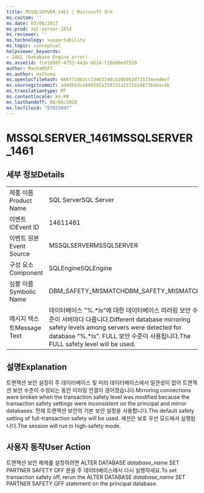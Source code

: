 ```yaml
---
title: MSSQLSERVER_1461 | Microsoft 문서
ms.custom: ''
ms.date: 03/06/2017
ms.prod: sql-server-2014
ms.reviewer: ''
ms.technology: supportability
ms.topic: conceptual
helpviewer_keywords:
- 1461 (Database Engine error)
ms.assetid: fce10907-4753-441b-b624-f28e00ed7520
author: MashaMSFT
ms.author: mathoma
ms.openlocfilehash: 6667728b2cc134632ddc538b662d73533ee4d6ef
ms.sourcegitcommit: ad4d92dce894592a259721a1571b1d8736abacdb
ms.translationtype: MT
ms.contentlocale: ko-KR
ms.lasthandoff: 08/04/2020
ms.locfileid: "87653947"
---
```

# <a name="mssqlserver_1461"></a><span data-ttu-id="ec23c-102">MSSQLSERVER_1461</span><span class="sxs-lookup"><span data-stu-id="ec23c-102">MSSQLSERVER_1461</span></span>
    
## <a name="details"></a><span data-ttu-id="ec23c-103">세부 정보</span><span class="sxs-lookup"><span data-stu-id="ec23c-103">Details</span></span>  
  
|||  
|-|-|  
|<span data-ttu-id="ec23c-104">제품 이름</span><span class="sxs-lookup"><span data-stu-id="ec23c-104">Product Name</span></span>|<span data-ttu-id="ec23c-105">SQL Server</span><span class="sxs-lookup"><span data-stu-id="ec23c-105">SQL Server</span></span>|  
|<span data-ttu-id="ec23c-106">이벤트 ID</span><span class="sxs-lookup"><span data-stu-id="ec23c-106">Event ID</span></span>|<span data-ttu-id="ec23c-107">1461</span><span class="sxs-lookup"><span data-stu-id="ec23c-107">1461</span></span>|  
|<span data-ttu-id="ec23c-108">이벤트 원본</span><span class="sxs-lookup"><span data-stu-id="ec23c-108">Event Source</span></span>|<span data-ttu-id="ec23c-109">MSSQLSERVER</span><span class="sxs-lookup"><span data-stu-id="ec23c-109">MSSQLSERVER</span></span>|  
|<span data-ttu-id="ec23c-110">구성 요소</span><span class="sxs-lookup"><span data-stu-id="ec23c-110">Component</span></span>|<span data-ttu-id="ec23c-111">SQLEngine</span><span class="sxs-lookup"><span data-stu-id="ec23c-111">SQLEngine</span></span>|  
|<span data-ttu-id="ec23c-112">심볼 이름</span><span class="sxs-lookup"><span data-stu-id="ec23c-112">Symbolic Name</span></span>|<span data-ttu-id="ec23c-113">DBM_SAFETY_MISMATCH</span><span class="sxs-lookup"><span data-stu-id="ec23c-113">DBM_SAFETY_MISMATCH</span></span>|  
|<span data-ttu-id="ec23c-114">메시지 텍스트</span><span class="sxs-lookup"><span data-stu-id="ec23c-114">Message Text</span></span>|<span data-ttu-id="ec23c-115">데이터베이스 "%.\*ls"에 대한 데이터베이스 미러링 보안 수준이 서버마다 다릅니다.</span><span class="sxs-lookup"><span data-stu-id="ec23c-115">Different database mirroring safety levels among servers were detected for database "%.\*ls".</span></span> <span data-ttu-id="ec23c-116">FULL 보안 수준이 사용됩니다.</span><span class="sxs-lookup"><span data-stu-id="ec23c-116">The FULL safety level will be used.</span></span>|  
  
## <a name="explanation"></a><span data-ttu-id="ec23c-117">설명</span><span class="sxs-lookup"><span data-stu-id="ec23c-117">Explanation</span></span>  
 <span data-ttu-id="ec23c-118">트랜잭션 보안 설정이 주 데이터베이스 및 미러 데이터베이스에서 일관성이 없어 트랜잭션 보안 수준이 수정되는 동안 미러링 연결이 끊어졌습니다.</span><span class="sxs-lookup"><span data-stu-id="ec23c-118">Mirroring connections were broken when the transaction safety level was modified because the transaction safety settings were inconsistent on the principal and mirror databases.</span></span> <span data-ttu-id="ec23c-119">전체 트랜잭션 보안의 기본 보안 설정을 사용합니다.</span><span class="sxs-lookup"><span data-stu-id="ec23c-119">The default safety setting of full-transaction safety will be used.</span></span> <span data-ttu-id="ec23c-120">세션은 보호 우선 모드에서 실행됩니다.</span><span class="sxs-lookup"><span data-stu-id="ec23c-120">The session will run in high-safety mode.</span></span>  
  
## <a name="user-action"></a><span data-ttu-id="ec23c-121">사용자 동작</span><span class="sxs-lookup"><span data-stu-id="ec23c-121">User Action</span></span>  
 <span data-ttu-id="ec23c-122">트랜잭션 보안 해제를 설정하려면 ALTER DATABASE *database_name* SET PARTNER SAFETY OFF 문을 주 데이터베이스에서 다시 실행하세요.</span><span class="sxs-lookup"><span data-stu-id="ec23c-122">To set transaction safety off, rerun the ALTER DATABASE *database_name* SET PARTNER SAFETY OFF statement on the principal database.</span></span>  
  
  
